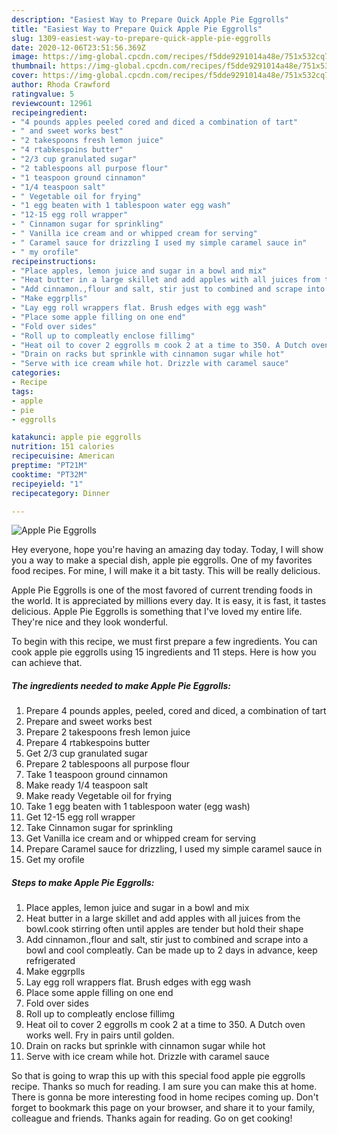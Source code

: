```yaml
---
description: "Easiest Way to Prepare Quick Apple Pie Eggrolls"
title: "Easiest Way to Prepare Quick Apple Pie Eggrolls"
slug: 1309-easiest-way-to-prepare-quick-apple-pie-eggrolls
date: 2020-12-06T23:51:56.369Z
image: https://img-global.cpcdn.com/recipes/f5dde9291014a48e/751x532cq70/apple-pie-eggrolls-recipe-main-photo.jpg
thumbnail: https://img-global.cpcdn.com/recipes/f5dde9291014a48e/751x532cq70/apple-pie-eggrolls-recipe-main-photo.jpg
cover: https://img-global.cpcdn.com/recipes/f5dde9291014a48e/751x532cq70/apple-pie-eggrolls-recipe-main-photo.jpg
author: Rhoda Crawford
ratingvalue: 5
reviewcount: 12961
recipeingredient:
- "4 pounds apples peeled cored and diced a combination of tart"
- " and sweet works best"
- "2 takespoons fresh lemon juice"
- "4 rtabkespoins butter"
- "2/3 cup granulated sugar"
- "2 tablespoons all purpose flour"
- "1 teaspoon ground cinnamon"
- "1/4 teaspoon salt"
- " Vegetable oil for frying"
- "1 egg beaten with 1 tablespoon water egg wash"
- "12-15 egg roll wrapper"
- " Cinnamon sugar for sprinkling"
- " Vanilla ice cream and or whipped cream for serving"
- " Caramel sauce for drizzling I used my simple caramel sauce in"
- " my orofile"
recipeinstructions:
- "Place apples, lemon juice and sugar in a bowl and mix"
- "Heat butter in a large skillet and add apples with all juices from the bowl.cook stirring often until apples are tender but hold their shape"
- "Add cinnamon.,flour and salt, stir just to combined and scrape into a bowl and cool compleatly. Can be made up to 2 days in advance, keep refrigerated"
- "Make eggrplls"
- "Lay egg roll wrappers flat. Brush edges with egg wash"
- "Place some apple filling on one end"
- "Fold over sides"
- "Roll up to compleatly enclose fillimg"
- "Heat oil to cover 2 eggrolls m cook 2 at a time to 350. A Dutch oven works well. Fry in pairs until golden."
- "Drain on racks but sprinkle with cinnamon sugar while hot"
- "Serve with ice cream while hot. Drizzle with caramel sauce"
categories:
- Recipe
tags:
- apple
- pie
- eggrolls

katakunci: apple pie eggrolls 
nutrition: 151 calories
recipecuisine: American
preptime: "PT21M"
cooktime: "PT32M"
recipeyield: "1"
recipecategory: Dinner

---
```



![Apple Pie Eggrolls](https://img-global.cpcdn.com/recipes/f5dde9291014a48e/751x532cq70/apple-pie-eggrolls-recipe-main-photo.jpg)

Hey everyone, hope you're having an amazing day today. Today, I will show you a way to make a special dish, apple pie eggrolls. One of my favorites food recipes. For mine, I will make it a bit tasty. This will be really delicious.



Apple Pie Eggrolls is one of the most favored of current trending foods in the world. It is appreciated by millions every day. It is easy, it is fast, it tastes delicious. Apple Pie Eggrolls is something that I've loved my entire life. They're nice and they look wonderful.


To begin with this recipe, we must first prepare a few ingredients. You can cook apple pie eggrolls using 15 ingredients and 11 steps. Here is how you can achieve that.

<!--inarticleads1-->

##### The ingredients needed to make Apple Pie Eggrolls:

1. Prepare 4 pounds apples, peeled, cored and diced, a combination of tart
1. Prepare  and sweet works best
1. Prepare 2 takespoons fresh lemon juice
1. Prepare 4 rtabkespoins butter
1. Get 2/3 cup granulated sugar
1. Prepare 2 tablespoons all purpose flour
1. Take 1 teaspoon ground cinnamon
1. Make ready 1/4 teaspoon salt
1. Make ready  Vegetable oil for frying
1. Take 1 egg beaten with 1 tablespoon water (egg wash)
1. Get 12-15 egg roll wrapper
1. Take  Cinnamon sugar for sprinkling
1. Get  Vanilla ice cream and or whipped cream for serving
1. Prepare  Caramel sauce for drizzling, I used my simple caramel sauce in
1. Get  my orofile




<!--inarticleads2-->

##### Steps to make Apple Pie Eggrolls:

1. Place apples, lemon juice and sugar in a bowl and mix
1. Heat butter in a large skillet and add apples with all juices from the bowl.cook stirring often until apples are tender but hold their shape
1. Add cinnamon.,flour and salt, stir just to combined and scrape into a bowl and cool compleatly. Can be made up to 2 days in advance, keep refrigerated
1. Make eggrplls
1. Lay egg roll wrappers flat. Brush edges with egg wash
1. Place some apple filling on one end
1. Fold over sides
1. Roll up to compleatly enclose fillimg
1. Heat oil to cover 2 eggrolls m cook 2 at a time to 350. A Dutch oven works well. Fry in pairs until golden.
1. Drain on racks but sprinkle with cinnamon sugar while hot
1. Serve with ice cream while hot. Drizzle with caramel sauce




So that is going to wrap this up with this special food apple pie eggrolls recipe. Thanks so much for reading. I am sure you can make this at home. There is gonna be more interesting food in home recipes coming up. Don't forget to bookmark this page on your browser, and share it to your family, colleague and friends. Thanks again for reading. Go on get cooking!
